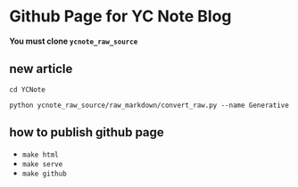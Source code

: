 # Github Page for YC Note Blog

**You must clone `ycnote_raw_source`**

## new article

```
cd YCNote

python ycnote_raw_source/raw_markdown/convert_raw.py --name Generative
```

## how to publish github page

- `make html`
- `make serve`
- `make github`
